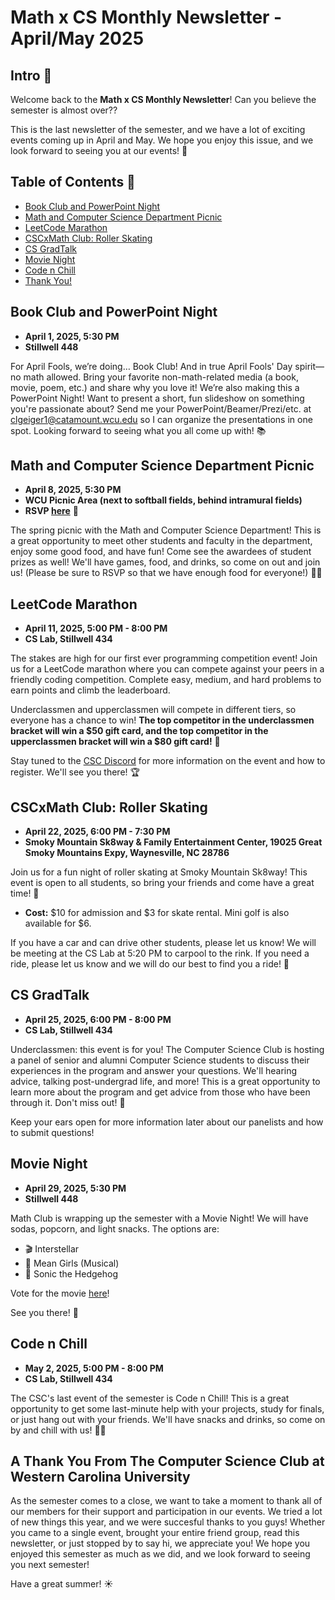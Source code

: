 # Math x CS Monthly Newsletter - April/May 2025

## Intro 🚀

Welcome back to the **Math x CS Monthly Newsletter**! Can you believe the semester is almost over??

This is the last newsletter of the semester, and we have a lot of exciting events coming up in April and May. We hope you enjoy this issue, and we look forward to seeing you at our events! 🌸

## Table of Contents 📖

-   [Book Club and PowerPoint Night](#book-club-and-powerpoint-night)
-   [Math and Computer Science Department Picnic](#math-and-computer-science-department-picnic)
-   [LeetCode Marathon](#leetcode-marathon)
-   [CSCxMath Club: Roller Skating](#cscxmath-club-roller-skating)
-   [CS GradTalk](#cs-gradtalk)
-   [Movie Night](#movie-night)
-   [Code n Chill](#code-n-chill)
-   [Thank You!](#a-thank-you-from-the-computer-science-club-at-western-carolina-university)

## Book Club and PowerPoint Night

-   **April 1, 2025, 5:30 PM**
-   **Stillwell 448**

For April Fools, we’re doing… Book Club! And in true April Fools' Day spirit—no math allowed. Bring your favorite non-math-related media (a book, movie, poem, etc.) and share why you love it! We’re also making this a PowerPoint Night! Want to present a short, fun slideshow on something you're passionate about? Send me your PowerPoint/Beamer/Prezi/etc. at [clgeiger1@catamount.wcu.edu](mailto:clgeiger1@catamount.wcu.edu) so I can organize the presentations in one spot. Looking forward to seeing what you all come up with! 📚

## Math and Computer Science Department Picnic

-   **April 8, 2025, 5:30 PM**
-   **WCU Picnic Area (next to softball fields, behind intramural fields)**
-   **RSVP [here](tinyurl.com/S25Picnic)** 📌

The spring picnic with the Math and Computer Science Department! This is a great opportunity to meet other students and faculty in the department, enjoy some good food, and have fun! Come see the awardees of student prizes as well! We'll have games, food, and drinks, so come on out and join us! (Please be sure to RSVP so that we have enough food for everyone!) 🍔🌭

## LeetCode Marathon

-   **April 11, 2025, 5:00 PM - 8:00 PM**
-   **CS Lab, Stillwell 434**

The stakes are high for our first ever programming competition event! Join us for a LeetCode marathon where you can compete against your peers in a friendly coding competition. Complete easy, medium, and hard problems to earn points and climb the leaderboard.

Underclassmen and upperclassmen will compete in different tiers, so everyone has a chance to win! **The top competitor in the underclassmen bracket will win a $50 gift card, and the top competitor in the upperclassmen bracket will win a $80 gift card!** 🎁

Stay tuned to the [CSC Discord](https://discord.gg/9245SRF57d) for more information on the event and how to register. We'll see you there! 🏆

## CSCxMath Club: Roller Skating

-   **April 22, 2025, 6:00 PM - 7:30 PM**
-   **Smoky Mountain Sk8way & Family Entertainment Center, 19025 Great Smoky Mountains Expy, Waynesville, NC 28786**

Join us for a fun night of roller skating at Smoky Mountain Sk8way! This event is open to all students, so bring your friends and come have a great time! 🎉

-   **Cost:** $10 for admission and $3 for skate rental. Mini golf is also available for $6.

If you have a car and can drive other students, please let us know! We will be meeting at the CS Lab at 5:20 PM to carpool to the rink. If you need a ride, please let us know and we will do our best to find you a ride! 🚗

## CS GradTalk

-   **April 25, 2025, 6:00 PM - 8:00 PM**
-   **CS Lab, Stillwell 434**

Underclassmen: this event is for you! The Computer Science Club is hosting a panel of senior and alumni Computer Science students to discuss their experiences in the program and answer your questions. We'll hearing advice, talking post-undergrad life, and more! This is a great opportunity to learn more about the program and get advice from those who have been through it. Don't miss out! 💬

Keep your ears open for more information later about our panelists and how to submit questions!

## Movie Night

-   **April 29, 2025, 5:30 PM**
-   **Stillwell 448**

Math Club is wrapping up the semester with a Movie Night! We will have sodas, popcorn, and light snacks. The options are:

-   🎬 Interstellar
-   🎤 Mean Girls (Musical)
-   🦔 Sonic the Hedgehog

Vote for the movie [here](tinyurl.com/movienights25)!

See you there! 🍿

## Code n Chill

-   **May 2, 2025, 5:00 PM - 8:00 PM**
-   **CS Lab, Stillwell 434**

The CSC's last event of the semester is Code n Chill! This is a great opportunity to get some last-minute help with your projects, study for finals, or just hang out with your friends. We'll have snacks and drinks, so come on by and chill with us! 🍕🥤

## A Thank You From The Computer Science Club at Western Carolina University

As the semester comes to a close, we want to take a moment to thank all of our members for their support and participation in our events. We tried a lot of new things this year, and we were succesful thanks to you guys! Whether you came to a single event, brought your entire friend group, read this newsletter, or just stopped by to say hi, we appreciate you! We hope you enjoyed this semester as much as we did, and we look forward to seeing you next semester!

Have a great summer! ☀️
